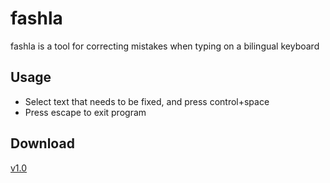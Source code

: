 # fashla
fashla is a tool for correcting mistakes when typing on a bilingual keyboard
## Usage
* Select text that needs to be fixed, and press control+space
* Press escape to exit program
## Download 
[v1.0](https://github.com/avrahamshurin/fashla/releases/tag/v1.0)
